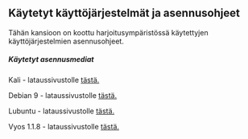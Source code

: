## Käytetyt käyttöjärjestelmät ja asennusohjeet 


Tähän kansioon on koottu harjoitusympäristössä käytettyjen käyttöjärjestelmien asennusohjeet.

##### Käytetyt asennusmediat

Kali - lataussivustolle [tästä.](https://www.kali.org/downloads/)

Debian 9 - lataussivustolle [tästä.](https://www.debian.org/distrib/netinst)

Lubuntu - lataussivustolle [tästä.](http://lubuntu.me/downloads/)

Vyos 1.1.8 - lataussivustolle [tästä.](https://downloads.vyos.io/?dir=release/1.1.8)
